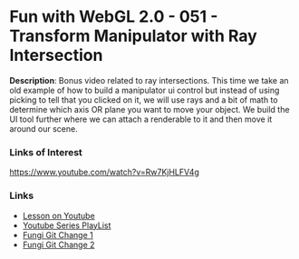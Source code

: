 # Fun with WebGL 2.0 - 051 - Transform Manipulator with Ray Intersection
**Description**:
Bonus video related to ray intersections. This time we take an old example of how to build a manipulator ui control but instead of using picking to tell that you clicked on it, we will use rays and a bit of math to determine which axis OR plane you want to move your object. We build the UI tool further where we can attach a renderable to it and then move it around our scene.

### Links of Interest
https://www.youtube.com/watch?v=Rw7KjHLFV4g

### Links
* [Lesson on Youtube](https://youtu.be/B-6SpH3oXhM)
* [Youtube Series PlayList](https://www.youtube.com/playlist?list=PLMinhigDWz6emRKVkVIEAaePW7vtIkaIF)
* [Fungi Git Change 1](https://github.com/sketchpunk/FunWithWebGL2/commit/5243b27f6d9a8ca2a618308c55dda9c0f9889b4f)
* [Fungi Git Change 2](https://github.com/sketchpunk/FunWithWebGL2/commit/fe57893b8204fd9c22acd4f62d2601b8897cc599)
